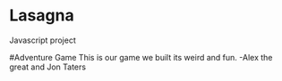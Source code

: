 # Lasagna
Javascript project

#Adventure Game
This is our game we built its weird and fun.
-Alex the great and Jon Taters
